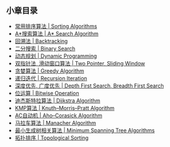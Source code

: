## 小章目录
  
- [常用排序算法 | Sorting Algorithms](https://github.com/yihaoye/data-structure-and-algorithm-study-notes/blob/master/Common%20Algorithm%20and%20Theory/Common%20Sorts/)
- [A&ast;搜索算法 | A&ast; Search Algorithm](https://github.com/yihaoye/data-structure-and-algorithm-study-notes/blob/master/Common%20Algorithm%20and%20Theory/A*%E6%90%9C%E7%B4%A2%E7%AE%97%E6%B3%95.md)
- [回溯法 | Backtracking](https://github.com/yihaoye/data-structure-and-algorithm-study-notes/blob/master/Common%20Algorithm%20and%20Theory/NQueen.java)
- [二分搜索 | Binary Search](https://github.com/yihaoye/data-structure-and-algorithm-study-notes/blob/master/Common%20Algorithm%20and%20Theory/%E4%BA%8C%E5%88%86%E6%90%9C%E7%B4%A2.md)
- [动态规划 | Dynamic Programming](https://github.com/yihaoye/data-structure-and-algorithm-study-notes/blob/master/Common%20Algorithm%20and%20Theory/%E5%8A%A8%E6%80%81%E8%A7%84%E5%88%92.md)
- [双指针法, 滑动窗口算法 | Two Pointer, Sliding Window](https://github.com/yihaoye/data-structure-and-algorithm-study-notes/blob/master/Common%20Algorithm%20and%20Theory/%E5%8F%8C%E6%8C%87%E9%92%88%E6%B3%95%E4%B8%8E%E6%BB%91%E5%8A%A8%E7%AA%97%E5%8F%A3%E7%AE%97%E6%B3%95.md)
- [贪婪算法 | Greedy Algorithm](https://github.com/yihaoye/data-structure-and-algorithm-study-notes/blob/master/Common%20Algorithm%20and%20Theory/%E8%B4%AA%E5%A9%AA%E7%AE%97%E6%B3%95.md)
- [递归迭代 | Recursion Iteration](https://github.com/yihaoye/data-structure-and-algorithm-study-notes/blob/master/Common%20Algorithm%20and%20Theory/%E9%80%92%E5%BD%92%E4%B8%8E%E8%BF%AD%E4%BB%A3.md)
- [深度优先, 广度优先 | Depth First Search, Breadth First Search](https://github.com/yihaoye/data-structure-and-algorithm-study-notes/blob/master/Common%20Algorithm%20and%20Theory/%E6%A0%91%E5%9B%BE%E9%81%8D%E5%8E%86.md)
- [位运算 | Bitwise Operation](https://github.com/yihaoye/data-structure-and-algorithm-study-notes/blob/master/Common%20Algorithm%20and%20Theory/%E4%BD%8D%E8%BF%90%E7%AE%97.md)
- [迪杰斯特拉算法 | Dijkstra Algorithm](https://github.com/yihaoye/data-structure-and-algorithm-study-notes/blob/master/Common%20Algorithm%20and%20Theory/Dijkstra%E7%AE%97%E6%B3%95.md)
- [KMP算法 | Knuth–Morris–Pratt Algorithm](https://github.com/yihaoye/data-structure-and-algorithm-study-notes/blob/master/Common%20Algorithm%20and%20Theory/KMP%E7%AE%97%E6%B3%95.md)
- [AC自动机 | Aho–Corasick Algorithm](https://github.com/yihaoye/data-structure-and-algorithm-study-notes/blob/master/Common%20Algorithm%20and%20Theory/AC%E8%87%AA%E5%8A%A8%E6%9C%BA.md)
- [马拉车算法 | Manacher Algorithm]()
- [最小生成树相关算法 | Minimum Spanning Tree Algorithms]()
- [拓扑排序 | Topological Sorting]()
  

